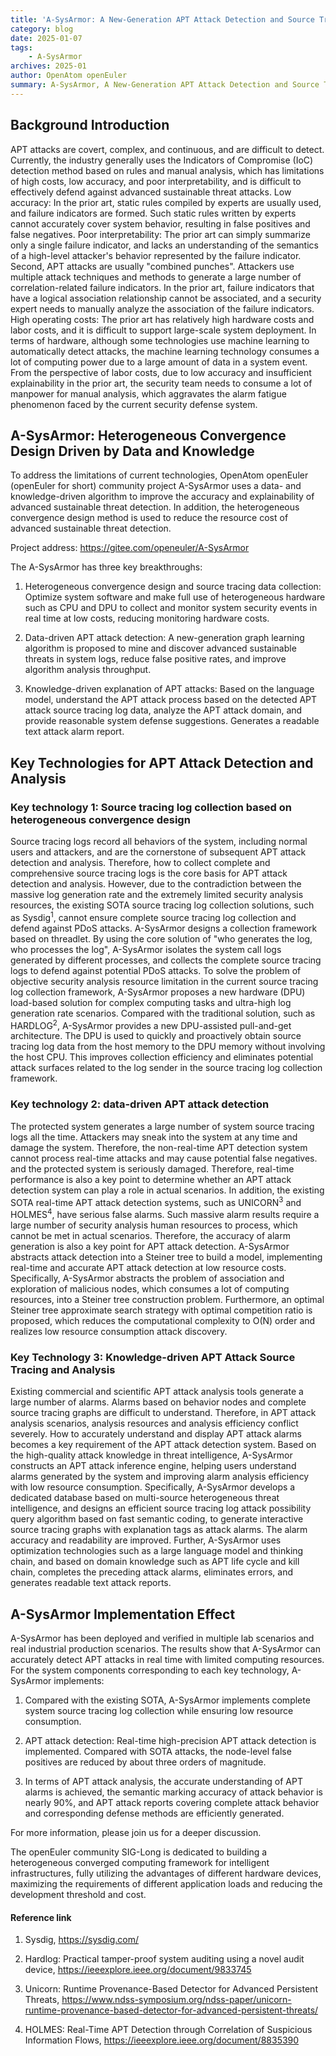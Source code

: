 ```yaml
---
title: 'A-SysArmor: A New-Generation APT Attack Detection and Source Tracing Technology'
category: blog 
date: 2025-01-07
tags:
    - A-SysArmor
archives: 2025-01
author: OpenAtom openEuler 
summary: A-SysArmor, A New-Generation APT Attack Detection and Source Tracing Technology
---
```


## Background Introduction

APT attacks are covert, complex, and continuous, and are difficult to detect. Currently, the industry generally uses the Indicators of Compromise (IoC) detection method based on rules and manual analysis, which has limitations of high costs, low accuracy, and poor interpretability, and is difficult to effectively defend against advanced sustainable threat attacks. Low accuracy: In the prior art, static rules compiled by experts are usually used, and failure indicators are formed. Such static rules written by experts cannot accurately cover system behavior, resulting in false positives and false negatives. Poor interpretability: The prior art can simply summarize only a single failure indicator, and lacks an understanding of the semantics of a high-level attacker's behavior represented by the failure indicator. Second, APT attacks are usually "combined punches". Attackers use multiple attack techniques and methods to generate a large number of correlation-related failure indicators. In the prior art, failure indicators that have a logical association relationship cannot be associated, and a security expert needs to manually analyze the association of the failure indicators. High operating costs: The prior art has relatively high hardware costs and labor costs, and it is difficult to support large-scale system deployment. In terms of hardware, although some technologies use machine learning to automatically detect attacks, the machine learning technology consumes a lot of computing power due to a large amount of data in a system event. From the perspective of labor costs, due to low accuracy and insufficient explainability in the prior art, the security team needs to consume a lot of manpower for manual analysis, which aggravates the alarm fatigue phenomenon faced by the current security defense system.

## A-SysArmor: Heterogeneous Convergence Design Driven by Data and Knowledge

To address the limitations of current technologies, OpenAtom openEuler (openEuler for short) community project A-SysArmor uses a data- and knowledge-driven algorithm to improve the accuracy and explainability of advanced sustainable threat detection. In addition, the heterogeneous convergence design method is used to reduce the resource cost of advanced sustainable threat detection.

Project address: <https://gitee.com/openeuler/A-SysArmor>


The A-SysArmor has three key breakthroughs:

1. Heterogeneous convergence design and source tracing data collection: Optimize system software and make full use of heterogeneous hardware such as CPU and DPU to collect and monitor system security events in real time at low costs, reducing monitoring hardware costs.

2. Data-driven APT attack detection: A new-generation graph learning algorithm is proposed to mine and discover advanced sustainable threats in system logs, reduce false positive rates, and improve algorithm analysis throughput.

3. Knowledge-driven explanation of APT attacks: Based on the language model, understand the APT attack process based on the detected APT attack source tracing log data, analyze the APT attack domain, and provide reasonable system defense suggestions. Generates a readable text attack alarm report.

## Key Technologies for APT Attack Detection and Analysis


### Key technology 1: Source tracing log collection based on heterogeneous convergence design

Source tracing logs record all behaviors of the system, including normal users and attackers, and are the cornerstone of subsequent APT attack detection and analysis. Therefore, how to collect complete and comprehensive source tracing logs is the core basis for APT attack detection and analysis. However, due to the contradiction between the massive log generation rate and the extremely limited security analysis resources, the existing SOTA source tracing log collection solutions, such as Sysdig<sup>1</sup>, cannot ensure complete source tracing log collection and defend against PDoS attacks. A-SysArmor designs a collection framework based on threadlet. By using the core solution of "who generates the log, who processes the log", A-SysArmor isolates the system call logs generated by different processes, and collects the complete source tracing logs to defend against potential PDoS attacks. To solve the problem of objective security analysis resource limitation in the current source tracing log collection framework, A-SysArmor proposes a new hardware (DPU) load-based solution for complex computing tasks and ultra-high log generation rate scenarios. Compared with the traditional solution, such as HARDLOG<sup>2</sup>, A-SysArmor provides a new DPU-assisted pull-and-get architecture. The DPU is used to quickly and proactively obtain source tracing log data from the host memory to the DPU memory without involving the host CPU. This improves collection efficiency and eliminates potential attack surfaces related to the log sender in the source tracing log collection framework.

### Key technology 2: data-driven APT attack detection

The protected system generates a large number of system source tracing logs all the time. Attackers may sneak into the system at any time and damage the system. Therefore, the non-real-time APT detection system cannot process real-time attacks and may cause potential false negatives. and the protected system is seriously damaged. Therefore, real-time performance is also a key point to determine whether an APT attack detection system can play a role in actual scenarios. In addition, the existing SOTA real-time APT attack detection systems, such as UNICORN<sup>3</sup> and HOLMES<sup>4</sup>, have serious false alarms. Such massive alarm results require a large number of security analysis human resources to process, which cannot be met in actual scenarios. Therefore, the accuracy of alarm generation is also a key point for APT attack detection. A-SysArmor abstracts attack detection into a Steiner tree to build a model, implementing real-time and accurate APT attack detection at low resource costs. Specifically, A-SysArmor abstracts the problem of association and exploration of malicious nodes, which consumes a lot of computing resources, into a Steiner tree construction problem. Furthermore, an optimal Steiner tree approximate search strategy with optimal competition ratio is proposed, which reduces the computational complexity to O(N) order and realizes low resource consumption attack discovery.

### Key Technology 3: Knowledge-driven APT Attack Source Tracing and Analysis

Existing commercial and scientific APT attack analysis tools generate a large number of alarms. Alarms based on behavior nodes and complete source tracing graphs are difficult to understand. Therefore, in APT attack analysis scenarios, analysis resources and analysis efficiency conflict severely. How to accurately understand and display APT attack alarms becomes a key requirement of the APT attack detection system. Based on the high-quality attack knowledge in threat intelligence, A-SysArmor constructs an APT attack inference engine, helping users understand alarms generated by the system and improving alarm analysis efficiency with low resource consumption. Specifically, A-SysArmor develops a dedicated database based on multi-source heterogeneous threat intelligence, and designs an efficient source tracing log attack possibility query algorithm based on fast semantic coding, to generate interactive source tracing graphs with explanation tags as attack alarms. The alarm accuracy and readability are improved. Further, A-SysArmor uses optimization technologies such as a large language model and thinking chain, and based on domain knowledge such as APT life cycle and kill chain, completes the preceding attack alarms, eliminates errors, and generates readable text attack reports.

## A-SysArmor Implementation Effect

A-SysArmor has been deployed and verified in multiple lab scenarios and real industrial production scenarios. The results show that A-SysArmor can accurately detect APT attacks in real time with limited computing resources. For the system components corresponding to each key technology, A-SysArmor implements:

1. Compared with the existing SOTA, A-SysArmor implements complete system source tracing log collection while ensuring low resource consumption. 

2. APT attack detection: Real-time high-precision APT attack detection is implemented. Compared with SOTA attacks, the node-level false positives are reduced by about three orders of magnitude. 

3. In terms of APT attack analysis, the accurate understanding of APT alarms is achieved, the semantic marking accuracy of attack behavior is nearly 90%, and APT attack reports covering complete attack behavior and corresponding defense methods are efficiently generated.

For more information, please join us for a deeper discussion.

The openEuler community SIG-Long is dedicated to building a heterogeneous converged computing framework for intelligent infrastructures, fully utilizing the advantages of different hardware devices, maximizing the requirements of different application loads and reducing the development threshold and cost.

#### Reference link

1. Sysdig, https://sysdig.com/

2. Hardlog: Practical tamper-proof system auditing using a novel audit device, https://ieeexplore.ieee.org/document/9833745

3. Unicorn: Runtime Provenance-Based Detector for Advanced Persistent Threats, https://www.ndss-symposium.org/ndss-paper/unicorn-runtime-provenance-based-detector-for-advanced-persistent-threats/

4. HOLMES: Real-Time APT Detection through Correlation of Suspicious Information Flows, https://ieeexplore.ieee.org/document/8835390